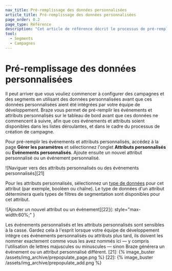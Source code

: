 ```yaml
---
nav_title: Pré-remplissage des données personnalisées
article_title: Pré-remplissage des données personnalisées
page_order: 0.2
page_type: Référence
description: "Cet article de référence décrit le processus de pré-remplissage de vos campagnes et segments avec des données personnalisées."
tool:
  - Segments
  - Campagnes
---
```


# Pré-remplissage des données personnalisées

Il peut arriver que vous vouliez commencer à configurer des campagnes et des segments en utilisant des données personnalisées avant que ces données personnalisées aient été intégrées par votre équipe de développement. Braze vous permet de pré-remplir les événements et attributs personnalisés sur le tableau de bord avant que ces données ne commencent à suivre, afin que ces événements et attributs soient disponibles dans les listes déroulantes, et dans le cadre du processus de création de campagne.

Pour pré-remplir les événements et attributs personnalisés, accédez à la page **Gérer les paramètres** et sélectionnez l'onglet **Attributs personnalisés** ou **Événements personnalisés**. Ajoute ensuite un nouvel attribut personnalisé ou un événement personnalisé.

!\[Naviguer vers des attributs personnalisés ou des événements personnalisés\]\[21\]

Pour les attributs personnalisés, sélectionnez un [type de données][20] pour cet attribut (par exemple, booléen ou chaîne). Le type de données d'un attribut déterminera quels types de filtres de segmentation sont disponibles pour cet attribut.

!\[Ajouter un nouvel attribut ou un événement\]\[22\]{: style="max-width:60%;" }

Les événements personnalisés et les attributs personnalisés sont sensibles à la casse. Gardez cela à l'esprit lorsque votre équipe de développement intègre ces événements personnalisés ou attributs plus tard, ils doivent les nommer exactement comme vous les avez nommés ici — y compris l'utilisation de lettres majuscules ou minuscules — sinon Braze générera un événement ou un attribut personnalisé différent.
[21]: {% image_buster /assets/img_archive/prepopulate_page.png %} [22]: {% image_buster /assets/img_archive/prepopulate_add.png %}

[20]: {{site.baseurl}}/user_guide/data_and_analytics/custom_data/custom_attributes/#custom-attribute-data-types
